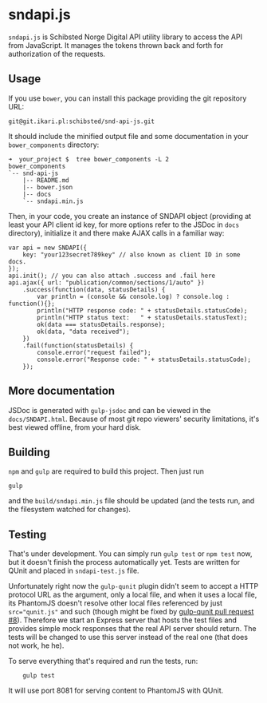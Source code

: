 sndapi.js
=========

`sndapi.js` is Schibsted Norge Digital API utility library to access the API from JavaScript. It manages the tokens thrown back and forth for authorization of the requests.


Usage
-----

If you use `bower`, you can install this package providing the git repository URL:

    git@git.ikari.pl:schibsted/snd-api-js.git

It should include the minified output file and some documentation in your `bower_components` directory:

    ➜  your_project $  tree bower_components -L 2
    bower_components
    `-- snd-api-js
        |-- README.md
        |-- bower.json
        |-- docs
        `-- sndapi.min.js

Then, in your code, you create an instance of SNDAPI object (providing at least your API client id key, for more options refer to the JSDoc in `docs` directory), initialize it and there make AJAX calls in a familiar way:

	var api = new SNDAPI({
        key: "your123secret789key" // also known as client ID in some docs.
    });
    api.init(); // you can also attach .success and .fail here
	api.ajax({ url: "publication/common/sections/1/auto" })
	    .success(function(data, statusDetails) {
	    	var println = (console && console.log) ? console.log : function(){};
	        println("HTTP response code: " + statusDetails.statusCode);
	        println("HTTP status text:   " + statusDetails.statusText);
	        ok(data === statusDetails.response);
	        ok(data, "data received");
	    })
	    .fail(function(statusDetails) {
	        console.error("request failed");
	        console.error("Response code: " + statusDetails.statusCode);
	    });

More documentation
------------------

JSDoc is generated with `gulp-jsdoc` and can be viewed in the `docs/SNDAPI.html`. Because of most git repo viewers'
security limitations, it's best viewed offline, from your hard disk.


Building
---------

`npm` and `gulp` are required to build this project. Then just run

	gulp

and the `build/sndapi.min.js` file should be updated (and the tests run, and the filesystem watched for changes).


Testing
-------

That's under development. You can simply run `gulp test` or `npm test` now, but it doesn't finish the process automatically yet. Tests are written for QUnit and placed in `sndapi-test.js` file.

Unfortunately right now the `gulp-qunit` plugin didn't seem to accept a HTTP protocol URL as the argument, only a local file, and when it uses a local file, its PhantomJS doesn't resolve other local files referenced by just `src="qunit.js"` and such  (though might be fixed by [gulp-qunit pull request #8](https://github.com/jonkemp/gulp-qunit/pull/8)). Therefore we start an Express server that hosts the test files and provides simple mock responses that the real API server should return. The tests will be changed to use this server instead of the real one (that does not work, he he).

To serve everything that's required and run the tests, run:

		gulp test

It will use port 8081 for serving content to PhantomJS with QUnit.

